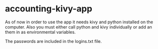 # accounting-kivy-app
As of now in order to use the app it needs kivy and python installed on the computer. 
Also you must either call python and kivy individually or add an them in as environmental variables.

The passwords are included in the logins.txt file.
